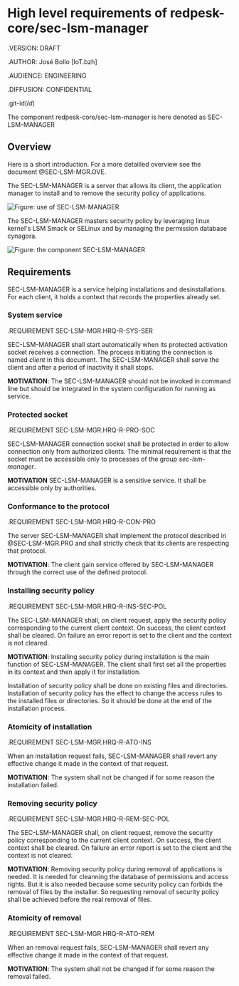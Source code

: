 # High level requirements of redpesk-core/sec-lsm-manager

.VERSION: DRAFT

.AUTHOR: José Bollo [IoT.bzh]

.AUDIENCE: ENGINEERING

.DIFFUSION: CONFIDENTIAL

.git-id($Id$)

The component redpesk-core/sec-lsm-manager is here denoted as
SEC-LSM-MANAGER

## Overview

Here is a short introduction. For a more detailled overview
see the document @SEC-LSM-MGR.OVE.

The SEC-LSM-MANAGER is a server that allows its client, the application
manager to install and to remove the security policy of applications.

![Figure: use of SEC-LSM-MANAGER](assets/SEC-LSM-MGR.OVE.fig-2.svg)

The SEC-LSM-MANAGER masters security policy by leveraging linux
kernel's LSM Smack or SELinux and by managing the permission database
cynagora.

![Figure: the component SEC-LSM-MANAGER](assets/SEC-LSM-MGR.OVE.fig-1.svg)

## Requirements

SEC-LSM-MANAGER is a service helping installations and desinstallations.
For each client, it holds a context that records the properties already set.

### System service

.REQUIREMENT SEC-LSM-MGR.HRQ-R-SYS-SER

SEC-LSM-MANAGER shall start automatically when its protected activation
socket receives a connection. The process initiating the connection is
named *client* in this document. The SEC-LSM-MANAGER shall serve the client
and after a period of inactivity it shall stops.

**MOTIVATION**:
The SEC-LSM-MANAGER should not be invoked in command line but
should be integrated in the system configuration for running as service.

### Protected socket

.REQUIREMENT SEC-LSM-MGR.HRQ-R-PRO-SOC

SEC-LSM-MANAGER connection socket shall be protected in order to
allow connection only from authorized clients. The minimal
requirement is that the socket must be accessible only to processes
of the group *sec-lsm-manager*.

**MOTIVATION**
SEC-LSM-MANAGER is a sensitive service. It shall be accessible only
by authorities.

### Conformance to the protocol

.REQUIREMENT SEC-LSM-MGR.HRQ-R-CON-PRO

The server SEC-LSM-MANAGER shall implement the protocol described
in @SEC-LSM-MGR.PRO and shall strictly check that its clients are
respecting that protocol.

**MOTIVATION**:
The client gain service offered by SEC-LSM-MANAGER through
the correct use of the defined protocol.

### Installing security policy

.REQUIREMENT SEC-LSM-MGR.HRQ-R-INS-SEC-POL

The SEC-LSM-MANAGER shall, on client request, apply the security policy
corresponding to the current client context. On success, the client
context shall be cleared. On failure an error report is set to the client
and the context is not cleared.

**MOTIVATION**:
Installing security policy during installation is the main function of
SEC-LSM-MANAGER. The client shall first set all the properties in its
context and then apply it for installation.

Installation of security policy shall be done on existing files and
directories.
Installation of security policy has the effect to change
the access rules to the installed files or directories.
So it should be done at the end of the installation process.

### Atomicity of installation

.REQUIREMENT SEC-LSM-MGR.HRQ-R-ATO-INS

When an installation request fails, SEC-LSM-MANAGER shall revert any
effective change it made in the context of that request.

**MOTIVATION**:
The system shall not be changed if for some reason the installation failed.

### Removing security policy

.REQUIREMENT SEC-LSM-MGR.HRQ-R-REM-SEC-POL

The SEC-LSM-MANAGER shall, on client request, remove the security policy
corresponding to the current client context. On success, the client
context shall be cleared. On failure an error report is set to the client
and the context is not cleared.

**MOTIVATION**:
Removing security policy during removal of applications is needed.
It is needed for cleanning the database of permissions and access rights.
But it is also needed because some security policy can forbids the
removal of files by the installer. So requesting removal of security
policy shall be achieved before the real removal of files.

### Atomicity of removal

.REQUIREMENT SEC-LSM-MGR.HRQ-R-ATO-REM

When an removal request fails, SEC-LSM-MANAGER shall revert any
effective change it made in the context of that request.

**MOTIVATION**:
The system shall not be changed if for some reason the removal failed.

